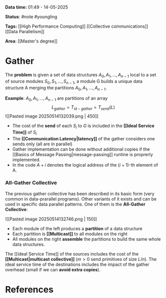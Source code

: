 **Data time:** 01:49 - 14-05-2025

**Status**: #note #youngling 

**Tags:** [[High Performance Computing]] [[Collective communications]] [[Data Parallelism]]

**Area**: [[Master's degree]]
# Gather

The **problem** is given a set of data structures $A_0, A_1, \dots, A_{n-1}$ local to a set of source modules $S_0, S_1, \dots, S_{n-1}$, a module G builds a unique data structure A merging the partitions $A_0, A_1, \dots, A_{n-1}$.

**Example**: $A_0, A_1, \dots, A_{n-1}$ are partitions of an array
$$L_{gather} = T_{id-gather} = T_{send}(L)$$
![[Pasted image 20250514132039.png | 450]]

- The cost of the **send** of each $S_i$ to $G$ is included in the **[[Ideal Service Time]]** of $S_i$
- The **[[Communication Latency|latency]]** of the gather considers one sends only (all are in parallel)
- Gather implementation can be done without additional copies if the [[Basics of Message Passing|message-passing]] runtine is proprerly implemented.
- In the code $A + i$ denotes the logical address of the $(i+1)$-th element of A.

### All-Gather Collective
The previous gather collective has been described in its basic form (very common in data-prarallel programs). Other variants of it exists and can be used in specific data parallel patterns. One of them is the **All-Gather Collective**:

![[Pasted image 20250514132746.png | 150]]

- Each module of the left produces a **partition** of a data structure
- Each partition is **[[Multicast]]** to all modules on the right
- All modules on the right **assemble** the partitions to build the same whole data structures.

The [[Ideal Service Time]] of the sources includes the cost of the **[[Multicast|multicast collective]]** ($m>0$ send primitives of size $L/n$). The ideal service time of the destinations includes the impact of the gather overhead (small if we can **avoid extra copies**).
# References